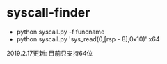 # syscall-finder

- python syscall.py -f funcname
- python syscall.py 'sys_read(0,[rsp - 8],0x10)' x64

2019.2.17更新:
    目前只支持64位
